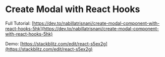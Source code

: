 # Create Modal with React Hooks

Full Tutorial: [https://dev.to/nabillatrisnani/create-modal-component-with-react-hooks-5hk](https://dev.to/nabillatrisnani/create-modal-component-with-react-hooks-5hk)

Demo: [https://stackblitz.com/edit/react-s5ex2g](https://stackblitz.com/edit/react-s5ex2g)
